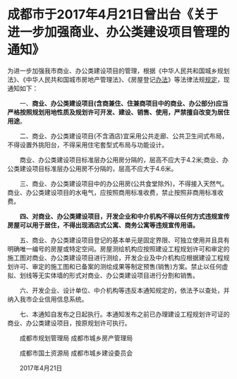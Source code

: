 # 成都市于2017年4月21日曾出台《关于进一步加强商业、办公类建设项目管理的通知》

为进一步加强我市商业、办公类建设项目的管理，根据《中华人民共和国城乡规划法》、《中华人民共和国城市房地产管理法》、《房屋登记[办法](http://localhost/banfa/)》等法律法规[规定](http://localhost/guiding/)，现通知如下：

　　一、**商业、办公类建设项目(含商兼住、住兼商项目中的商业、办公部分)应当严格按照规划用地性质及规划许可开发、建设、销售、使用，严禁擅自改变为居住用途**。

　　二、商业、办公类建设项目(不含酒店)宜采用公共走廊、公共卫生间式布局，不得设置外挑阳台，不得采用住宅套型式布局与功能设计。

　　商业、办公类建设项目标准层办公用房分隔的，层高不应大于4.2米;商业、办公类建设项目标准层办公用房不分隔的，层高不应大于4.6米。

　　三、商业、办公类建设项目中的办公用房(公共食堂除外)，不得接入天然气。商业、办公类建设项目的水电气，应按照商用标准收费，禁止按照非商用标准收费。

　　**四、对商业、办公类建设项目，开发企业和中介机构不得以任何方式违规宣传房屋可以用于居住，不得出现酒店式公寓、商务公寓等违规宣传用语。**

　　五、商业、办公类建设项目登记的基本单元是固定界限、可独立使用并且具有明确唯一编号的房屋或特定空间。房屋测绘机构应按照建设工程规划许可和审定的施工图对商业、办公类建设项目进行测绘，开发企业及中介机构应根据建设工程规划许可、审定的施工图和已备案的测绘成果等制定预售(销售)方案。禁止以任何虚拟、划线等无实体墙的形式对商业、办公类建设项目进行分割和销售。

　　六、开发企业、设计单位、中介机构等违反本通知规定的，依法予以查处，并纳入我市企业信用信息系统。

　　七、本通知自发布之日起执行。本通知发布之前已办理建设工程规划许可证的商业、办公类建设项目，按原规划许可执行。

　　成都市规划管理局 成都市城乡房产管理局

　　成都市国土资源局 成都市城乡建设委员会

　　2017年4月21日